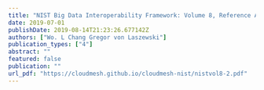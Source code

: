 ```yaml
---
title: "NIST Big Data Interoperability Framework: Volume 8, Reference Architecture Interfaces"
date: 2019-07-01
publishDate: 2019-08-14T21:23:26.677142Z
authors: ["Wo. L Chang Gregor von Laszewski"]
publication_types: ["4"]
abstract: ""
featured: false
publication: ""
url_pdf: "https://cloudmesh.github.io/cloudmesh-nist/nistvol8-2.pdf"
---
```



